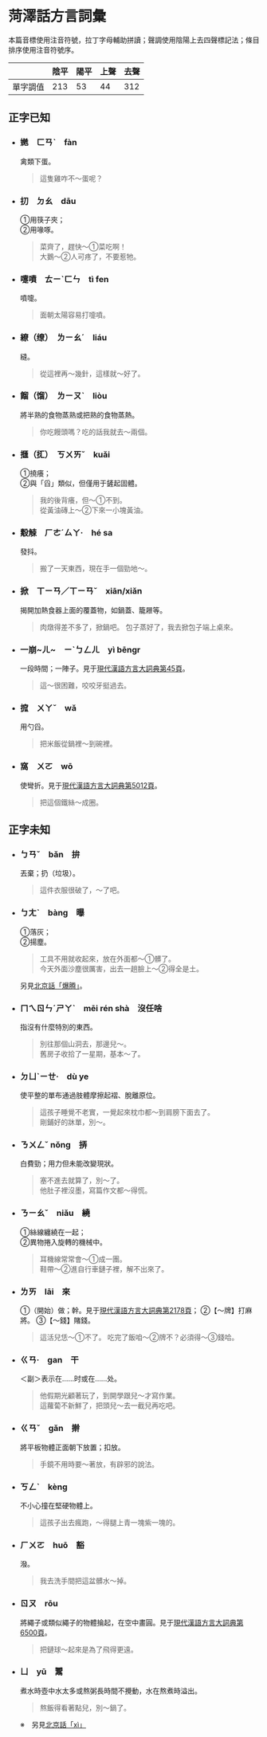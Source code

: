 # 菏澤話方言詞彙

本篇音標使用注音符號，拉丁字母輔助拼讀；聲調使用陰陽上去四聲標記法；條目排序使用注音符號序。

||陰平|陽平|上聲|去聲|
|---|---|---|---|---|
|單字調值|213|53|44|312|

## 正字已知

- ### **嬎**　ㄈㄢˋ　fàn

  禽類下蛋。

  > 這隻雞咋不～蛋呢？

- ### **㧅**　ㄉㄠ　dāu

  ①用筷子夾；  
  ②用喙啄。

  > 菜齊了，趕快～①菜吃啊！  
  > 大鵝～②人可疼了，不要惹牠。

- ### **嚏噴**　ㄊㄧˋㄈㄣ　tì fen

  噴嚏。

  > 面朝太陽容易打嚏噴。

- ### **繚（缭）**　ㄌㄧㄠˊ　liáu

  縫。

  > 從這裡再～幾針，這樣就～好了。

- ### **餾（馏）**　ㄌㄧㄡˋ　liòu

  將半熟的食物蒸熟或把熟的食物蒸熱。

  > 你吃饅頭嗎？吃的話我就去～兩個。

- ### **擓（㧟）**　ㄎㄨㄞˇ　kuǎi

  ①撓癢；  
  ②與「舀」類似，但僅用于鏟起固體。

  > 我的後背癢，但～①不到。  
  > 從黃油磚上～②下來一小塊黃油。

- ### **觳觫**　ㄏㄜˊㄙㄚ·　hé sa

  發抖。

  > 搬了一天東西，現在手一個勁地～。

- ### **掀**　ㄒㄧㄢ／ㄒㄧㄢˇ　xiān/xiǎn

  揭開加熱食器上面的覆蓋物，如鍋蓋、籠屜等。

  > 肉燉得差不多了，掀鍋吧。
  > 包子蒸好了，我去掀包子端上桌來。

- ### 一崩~ㄦ~　**ㄧˋㄅㄥㄦ**　yì bēngr

  一段時間；一陣子。見于[現代漢語方言大詞典第45頁](http://www.kaom.net/img.php?b=fy_xdhyfydcd&p=45)。

  > 這～很困難，咬咬牙挺過去。

- ### **搲**　ㄨㄚˇ　wǎ

  用勺舀。
  
  > 把米飯從鍋裡～到碗裡。

- ### **窩**　ㄨㄛ　wō

  使彎折。見于[現代漢語方言大詞典第5012頁](http://www.kaom.net/img.php?b=fy_xdhyfydcd&i=png&p=5012)。

  > 把這個鐵絲～成圈。

## 正字未知

- ### **ㄅㄢˇ**　bǎn　拚

  丟棄；扔（垃圾）。

  > 這件衣服很破了，～了吧。

- ### **ㄅㄤˋ**　bàng　曝

  ①落灰；  
  ②揚塵。

  > 工具不用就收起來，放在外面都～①髒了。  
  > 今天外面沙塵很厲害，出去一趟臉上～②得全是土。
  
  另見[北京話「爆腾」](./beijing.md#爆腾)。

- ### **ㄇㄟㄖㄣˊㄕㄚˋ**　mēi rén shà　沒任啥

  指沒有什麼特別的東西。

  > 別往那個山洞去，那邊兒～。  
  > 舊房子收拾了一星期，基本～了。

- ### **ㄉㄩˋㄧㄝ·**　dù ye

  使平整的單布通過肢體摩擦起褶、脫離原位。

  > 這孩子睡覺不老實，一覺起來枕巾都～到肩膀下面去了。  
  > 剛鋪好的牀單，別～。

- ### **ㄋㄨㄥˇ** nǒng　挵

  白費勁；用力但未能改變現狀。

  > 塞不進去就算了，別～了。  
  > 他肚子裡沒墨，寫篇作文都～得慌。

- ### **ㄋㄧㄠˇ**　niǎu　繞

  ①絲線纏繞在一起；  
  ②異物捲入旋轉的機械中。

  > 耳機線常常會～①成一團。  
  > 鞋帶～②進自行車鏈子裡，解不出來了。

- ### **ㄌㄞ**　lāi　來

  ①（開始）做；幹。見于[現代漢語方言大詞典第2178頁](http://www.kaom.net/img.php?b=fy_xdhyfydcd&i=png&p=2178)；
  ②【～牌】打麻將。
  ③【～錢】賭錢。

  > 這活兒恁～①不了。
  > 吃完了飯咱～②牌不？必須得～③錢哈。

- ### **ㄍㄢ·**　gan　干

  ＜副＞表示在……时或在……处。

  > 他假期光顧著玩了，到開學跟兒～才寫作業。  
  > 這蘿蔔不新鮮了，把頭兒～去一截兒再吃吧。

- ### **ㄍㄢˇ**　gǎn　擀

  將平板物體正面朝下放置；扣放。

  > 手鏡不用時要～著放，有辟邪的說法。

- ### **ㄎㄥˋ**　kèng

  不小心撞在堅硬物體上。

  > 這孩子出去瘋跑，～得腿上青一塊紫一塊的。

- ### **ㄏㄨㄛ**　huō　豁

  潑。

  > 我去洗手間把這盆髒水～掉。

- ### **ㄖㄡ**　rōu

  將繩子或類似繩子的物體掄起，在空中畫圓。見于[現代漢語方言大詞典第6500頁](http://www.kaom.net/img.php?b=fy_xdhyfydcd&i=png&p=6500)。

  > 把鏈球～起來是為了飛得更遠。

- ### **ㄩ**　yū　鬻

  煮水時壺中水太多或熬粥長時間不攪動，水在熬煮時溢出。

  > 熬飯得看著點兒，別～鍋了。

  ※　另見[北京話「xì」](./beijing.md#xì)
